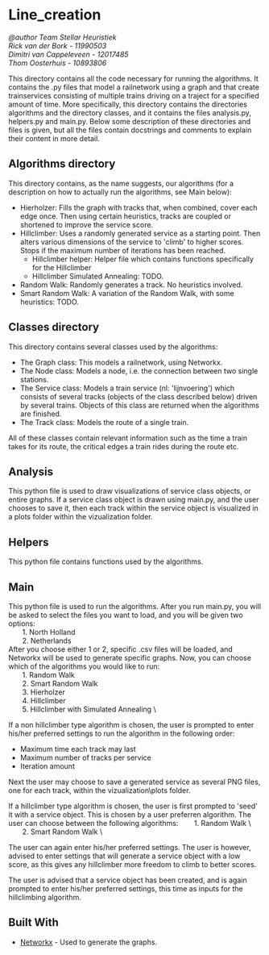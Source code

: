 
# Line_creation
*@author Team Stellar Heuristiek \
Rick van der Bork - 11990503 \
Dimitri van Cappeleveen - 12017485 \
Thom Oosterhuis - 10893806*

This directory contains all the code necessary for running the algorithms. It contains the .py files that model a railnetwork using a graph and that create trainservices consisting of multiple trains driving on a traject for a specified amount of time. More specifically, this directory contains the directories algorithms and the directory classes, and it contains the files analysis.py, helpers.py and main.py. Below some description of these directories and files is given, but all the files contain docstrings and comments to explain their content in more detail.

## Algorithms directory

This directory contains, as the name suggests, our algorithms (for a description on how to actually run the algorithms, see Main below):

* Hierholzer: Fills the graph with tracks that, when combined, cover each edge once. Then using certain heuristics, tracks are coupled or shortened to improve the service score.
* Hillclimber: Uses a randomly generated service as a starting point. Then alters various dimensions of the service to 'climb' to higher scores. Stops if the maximum number of iterations has been reached.
	* Hillclimber helper: Helper file which contains functions specifically for the Hillclimber
	* Hillclimber Simulated Annealing: TODO.
* Random Walk: Randomly generates a track. No heuristics involved.
* Smart Random Walk: A variation of the Random Walk, with some heuristics: TODO.

## Classes directory

This directory contains several classes used by the algorithms:

 * The Graph class: This models a railnetwork, using Networkx.
 * The Node class: Models a node, i.e. the connection between two single stations.
 * The Service class: Models a train service (nl: 'lijnvoering') which consists of several tracks (objects of the class described below) driven by several trains. Objects of this class are returned when the algorithms are finished.
 * The Track class: Models the route of a single train.

All of these classes contain relevant information such as the time a train takes for its route, the critical edges a train rides during the route etc.

## Analysis

This python file is used to draw visualizations of service class objects, or entire graphs. If a service class object is drawn using main.py, and the user chooses to save it, then each track within the service object is visualized in a plots folder within the vizualization folder.

## Helpers

This python file contains functions used by the algorithms.

## Main

This python file is used to run the algorithms. After you run main.py, you will be asked to select the files you want to load, and you will be given two options: \
&nbsp;&nbsp;&nbsp;&nbsp;&nbsp;&nbsp; 1. North Holland \
&nbsp;&nbsp;&nbsp;&nbsp;&nbsp;&nbsp; 2. Netherlands \
After you choose either 1 or 2, specific .csv files will be loaded, and Networkx will be used to generate specific graphs. Now, you can choose which of the algorithms you would like to run: \
&nbsp;&nbsp;&nbsp;&nbsp;&nbsp;&nbsp; 1. Random Walk \
&nbsp;&nbsp;&nbsp;&nbsp;&nbsp;&nbsp; 2. Smart Random Walk \
&nbsp;&nbsp;&nbsp;&nbsp;&nbsp;&nbsp; 3. Hierholzer \
&nbsp;&nbsp;&nbsp;&nbsp;&nbsp;&nbsp; 4. Hillclimber \
&nbsp;&nbsp;&nbsp;&nbsp;&nbsp;&nbsp; 5. Hillclimber with Simulated Annealing \

If a non hillclimber type algorithm is chosen, the user is prompted to enter his/her preferred settings to run the algorithm in the following order:
* Maximum time each track may last
* Maximum number of tracks per service
* Iteration amount

Next the user may choose to save a generated service as several PNG files, one for each track, within the vizualization\plots folder. 

If a hillclimber type algorithm is chosen, the user is first prompted to 'seed' it with a service object. This is chosen by a user preferren algorithm. The user can choose between the following algorithms:
&nbsp;&nbsp;&nbsp;&nbsp;&nbsp;&nbsp; 1. Random Walk \ 
&nbsp;&nbsp;&nbsp;&nbsp;&nbsp;&nbsp; 2. Smart Random Walk \

The user can again enter his/her preferred settings. The user is however, advised to enter settings that will generate a service object with a low score, as this gives any hillclimber more freedom to climb to better scores.

The user is advised that a service object has been created, and is again prompted to enter his/her preferred settings, this time as inputs for the hillclimbing algorithm.

## Built With

* [Networkx](https://networkx.github.io) - Used to generate the graphs.





